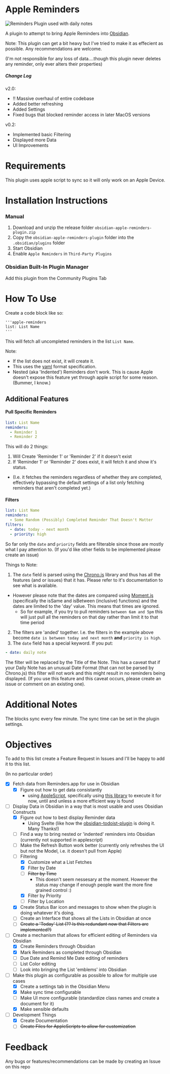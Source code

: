 # Apple Reminders

![Reminders Plugin used with daily notes](/docs/RemindersPlugin.gif)

A plugin to attempt to bring Apple Reminders into [Obsidian](https://obsidian.md). 

Note: This plugin can get a bit heavy but I've tried to make it as effecient as possible. Any recommendations are welcome.

(I'm not responsible for any loss of data....though this plugin never deletes any reminder, only ever alters their properties)

##### Change Log

v2.0:
- !! Massive overhaul of entire codebase
- Added better refreshing
- Added Settings
- Fixed bugs that blocked reminder access in later MacOS versions

v0.2:
- Implemented basic Filtering
- Displayed more Data
- UI Improvements

# Requirements

This plugin uses apple script to sync so it will only work on an Apple Device.

# Installation Instructions

### Manual

1. Download and unzip the release folder `obsidian-apple-reminders-plugin.zip`
2. Copy the `obsidian-apple-reminders-plugin` folder into the `.obsidian/plugins` folder
3. Start Obsidian
4. Enable `Apple Reminders` in `Third-Party Plugins`

### Obsidian Built-In Plugin Manager

Add this plugin from the Community Plugins Tab
# How To Use

Create a code block like so:

```markdown
'''apple-reminders
list: List Name
'''
```

This will fetch all uncompleted reminders in the list `List Name`.

Note:
  - If the list does not exist, it will create it.
  - This uses the [yaml](https://yaml.org) format specification.
  - Nested (aka 'Indented') Reminders don't work. This is cause Apple doesn't expose this feature yet through apple script for some reason. (Bummer, I know.)
  
## Additional Features

#### Pull Specific Reminders

```yaml
list: List Name
reminders:
  - Reminder 1
  - Reminder 2
```

This will do 2 things:
 1. Will Create 'Reminder 1' or 'Reminder 2' if it doesn't exist
 2. If 'Reminder 1' or 'Reminder 2' does exist, it will fetch it and show it's status. 
  - (I.e. it fetches the reminders regardless of whether they are completed, effectively bypassing the default settings of a list only fetching reminders that aren't completed yet.)

#### Filters

```yaml
list: List Name
reminders:
  - Some Random (Possibly) Completed Reminder That Doesn't Matter
filters:
  - date: today - next month
  - priority: high
```

So far only the ```date``` and ```priority``` fields are filterable since those are mostly what I pay attention to. (If you'd like other fields to be implemented please create an issue)

Things to Note:
1. The ```date``` field is parsed using the [Chrono.js](https://github.com/wanasit/chrono) library and thus has all the features (and or issues) that it has. Please refer to it's documentation to see what is available.
  - However please note that the dates are compared using [Moment.js](https://momentjs.com/docs/#/query/is-same/) (specifically the isSame and isBetween (inclusive) functions) and the dates are limited to the 'day' value. This means that times are ignored.
    - So for example, if you try to pull reminders ```between 6am and 5pm``` this will just pull all the reminders on that day rather than limit it to that time period
2. The filters are 'anded' together. I.e. the filters in the example above become `date is between today and next month` **and** `priority is high`.
3. The ```date``` field has a special keyword. If you put:

```yaml
- date: daily note
```
The filter will be replaced by the Title of the Note. This has a caveat that if your Daily Note has an unusual Date Format (that can not be parsed by Chrono.js) this filter will not work and this might result in no reminders being displayed. (If you use this feature and this caveat occurs, please create an issue or comment on an existing one).

# Additional Notes

The blocks sync every few minute. The sync time can be set in the plugin settings.

# Objectives

To add to this list create a Feature Request in Issues and I'll be happy to add it to this list.

(In no particular order)

- [x] Fetch data from Reminders.app for use in Obsidian
  - [x] Figure out how to get data consistantly 
    - using [AppleScript](https://developer.apple.com/library/archive/documentation/AppleScript/Conceptual/AppleScriptLangGuide/introduction/ASLR_intro.html), specifically using [this library](https://www.npmjs.com/package/node-osascript) to execute it for now, until and unless a more efficient way is found
    
- [ ] Display Data in Obsidian in a way that is most usable and uses Obsidian Constructs
  - [x] Figure out how to best display Reminder data
    - Using Svelte (like how the [obsidian-todoist-plugin](https://github.com/jamiebrynes7/obsidian-todoist-plugin) is doing it. Many Thanks!)
  - [ ] Find a way to bring nested or 'indented' reminders into Obsidian (currently not supported in applescript)
  - [ ] Make the Refresh Button work better (currently only refreshes the UI but not the Model, i.e. it doesn't pull from Apple)
  - [ ] Filtering
    - [x] Customize what a List Fetches
    - [x] Filter by Date
    - [ ] ~~Filter by Time~~
      - This doesn't seem nessesary at the moment. However the status may change if enough people want the more fine grained control :)
    - [x] Filter by Priority
    - [ ] Filter by Location
  - [x] Create Status Bar icon and messages to show when the plugin is doing whatever it's doing.
  - [ ] Create an Interface that shows all the Lists in Obsidian at once
  - [ ] ~~Create a 'Today' List (?? Is this redundant now that Filters are implemented?)~~
  
- [ ] Create a mechanism that allows for efficient editing of Reminders via Obsidian
  - [x] Create Reminders through Obsidian
  - [x] Mark Reminders as completed through Obsidian
  - [ ] Due Date and Remind Me Date editing of reminders
  - [ ] List Color editing
  - [ ] Look into bringing the List 'emblems' into Obsidian
  
- [ ] Make this plugin as configurable as possible to allow for multiple use cases
  - [x] Create a settings tab in the Obsidian Menu
  - [x] Make sync time configurable
  - [ ] Make UI more configurable (standardize class names and create a document for it)
  - [x] Make sensible defaults
    
- [ ] Development Things
  - [x] Create Documentation
  - [ ] ~~Create Files for AppleScripts to allow for customization~~

# Feedback

Any bugs or features/recommendations can be made by creating an Issue on this repo


